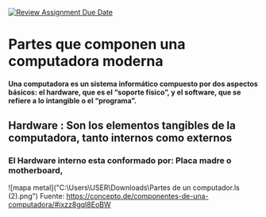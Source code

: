 [![Review Assignment Due Date](https://classroom.github.com/assets/deadline-readme-button-22041afd0340ce965d47ae6ef1cefeee28c7c493a6346c4f15d667ab976d596c.svg)](https://classroom.github.com/a/ZHlrD2sU)

# Partes que componen una computadora moderna 
#### Una computadora es un sistema informático compuesto por dos aspectos básicos: el hardware, que es el “soporte físico”, y el software, que se refiere a lo intangible o el “programa”.

## Hardware : Son los elementos tangibles de la computadora, tanto internos como externos

### El Hardware interno esta conformado por: Placa madre o motherboard, 

![mapa metal]("C:\Users\USER\Downloads\Partes de un computador.ls (2).png")
Fuente: https://concepto.de/componentes-de-una-computadora/#ixzz8gqI8EoBW
